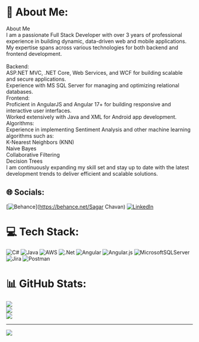 # 💫 About Me:
About Me<br>I am a passionate Full Stack Developer with over 3 years of professional experience in building dynamic, data-driven web and mobile applications. My expertise spans across various technologies for both backend and frontend development.<br><br>Backend:<br>ASP.NET MVC, .NET Core, Web Services, and WCF for building scalable and secure applications.<br>Experience with MS SQL Server for managing and optimizing relational databases.<br>Frontend:<br>Proficient in AngularJS and Angular 17+ for building responsive and interactive user interfaces.<br>Worked extensively with Java and XML for Android app development.<br>Algorithms:<br>Experience in implementing Sentiment Analysis and other machine learning algorithms such as:<br>K-Nearest Neighbors (KNN)<br>Naive Bayes<br>Collaborative Filtering<br>Decision Trees<br>I am continuously expanding my skill set and stay up to date with the latest development trends to deliver efficient and scalable solutions.


## 🌐 Socials:
[![Behance](https://img.shields.io/badge/Behance-1769ff?logo=behance&logoColor=white)](https://behance.net/Sagar Chavan) [![LinkedIn](https://img.shields.io/badge/LinkedIn-%230077B5.svg?logo=linkedin&logoColor=white)](https://linkedin.com/in/www.linkedin.com/in/sagar-chavan-75324018b) 

# 💻 Tech Stack:
![C#](https://img.shields.io/badge/c%23-%23239120.svg?style=for-the-badge&logo=csharp&logoColor=white) ![Java](https://img.shields.io/badge/java-%23ED8B00.svg?style=for-the-badge&logo=openjdk&logoColor=white) ![AWS](https://img.shields.io/badge/AWS-%23FF9900.svg?style=for-the-badge&logo=amazon-aws&logoColor=white) ![.Net](https://img.shields.io/badge/.NET-5C2D91?style=for-the-badge&logo=.net&logoColor=white) ![Angular](https://img.shields.io/badge/angular-%23DD0031.svg?style=for-the-badge&logo=angular&logoColor=white) ![Angular.js](https://img.shields.io/badge/angular.js-%23E23237.svg?style=for-the-badge&logo=angularjs&logoColor=white) ![MicrosoftSQLServer](https://img.shields.io/badge/Microsoft%20SQL%20Server-CC2927?style=for-the-badge&logo=microsoft%20sql%20server&logoColor=white) ![Jira](https://img.shields.io/badge/jira-%230A0FFF.svg?style=for-the-badge&logo=jira&logoColor=white) ![Postman](https://img.shields.io/badge/Postman-FF6C37?style=for-the-badge&logo=postman&logoColor=white)
# 📊 GitHub Stats:
![](https://github-readme-stats.vercel.app/api?username=MRknight007&theme=dark&hide_border=false&include_all_commits=true&count_private=false)<br/>
![](https://github-readme-streak-stats.herokuapp.com/?user=MRknight007&theme=dark&hide_border=false)<br/>
![](https://github-readme-stats.vercel.app/api/top-langs/?username=MRknight007&theme=dark&hide_border=false&include_all_commits=true&count_private=false&layout=compact)

---
[![](https://visitcount.itsvg.in/api?id=MRknight007&icon=0&color=0)](https://visitcount.itsvg.in)

<!-- Proudly created with GPRM ( https://gprm.itsvg.in ) -->
